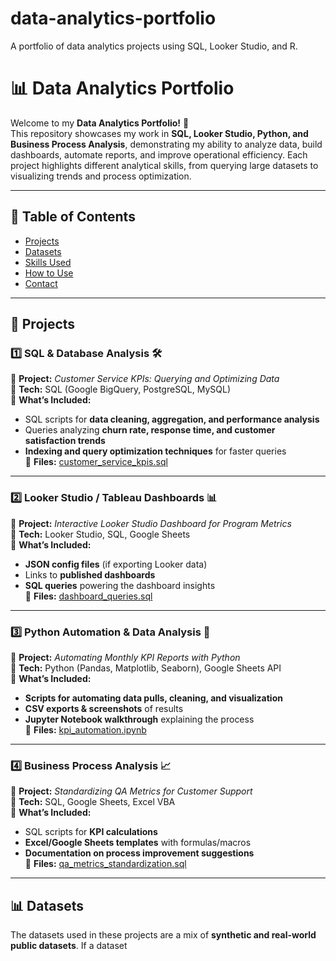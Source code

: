 # data-analytics-portfolio
A portfolio of data analytics projects using SQL, Looker Studio, and R.
# 📊 Data Analytics Portfolio  

Welcome to my **Data Analytics Portfolio!** 🚀  
This repository showcases my work in **SQL, Looker Studio, Python, and Business Process Analysis**, demonstrating my ability to analyze data, build dashboards, automate reports, and improve operational efficiency. Each project highlights different analytical skills, from querying large datasets to visualizing trends and process optimization.  

---

## 📌 Table of Contents  
- [Projects](#projects)  
- [Datasets](#datasets)  
- [Skills Used](#skills-used)  
- [How to Use](#how-to-use)  
- [Contact](#contact)  

---

## 📂 Projects  

### **1️⃣ SQL & Database Analysis** 🛠  
📌 **Project:** *Customer Service KPIs: Querying and Optimizing Data*  
🔹 **Tech:** SQL (Google BigQuery, PostgreSQL, MySQL)  
🔹 **What’s Included:**  
- SQL scripts for **data cleaning, aggregation, and performance analysis**  
- Queries analyzing **churn rate, response time, and customer satisfaction trends**  
- **Indexing and query optimization techniques** for faster queries  
📂 **Files:** [customer_service_kpis.sql](./SQL/customer_service_kpis.sql)  

---

### **2️⃣ Looker Studio / Tableau Dashboards** 📊  
📌 **Project:** *Interactive Looker Studio Dashboard for Program Metrics*  
🔹 **Tech:** Looker Studio, SQL, Google Sheets  
🔹 **What’s Included:**  
- **JSON config files** (if exporting Looker data)  
- Links to **published dashboards**  
- **SQL queries** powering the dashboard insights  
📂 **Files:** [dashboard_queries.sql](./SQL/dashboard_queries.sql)  

---

### **3️⃣ Python Automation & Data Analysis** 🐍  
📌 **Project:** *Automating Monthly KPI Reports with Python*  
🔹 **Tech:** Python (Pandas, Matplotlib, Seaborn), Google Sheets API  
🔹 **What’s Included:**  
- **Scripts for automating data pulls, cleaning, and visualization**  
- **CSV exports & screenshots** of results  
- **Jupyter Notebook walkthrough** explaining the process  
📂 **Files:** [kpi_automation.ipynb](./Python/kpi_automation.ipynb)  

---

### **4️⃣ Business Process Analysis** 📈  
📌 **Project:** *Standardizing QA Metrics for Customer Support*  
🔹 **Tech:** SQL, Google Sheets, Excel VBA  
🔹 **What’s Included:**  
- SQL scripts for **KPI calculations**  
- **Excel/Google Sheets templates** with formulas/macros  
- **Documentation on process improvement suggestions**  
📂 **Files:** [qa_metrics_standardization.sql](./SQL/qa_metrics_standardization.sql)  

---

## 📊 Datasets  
The datasets used in these projects are a mix of **synthetic and real-world public datasets**. If a dataset

